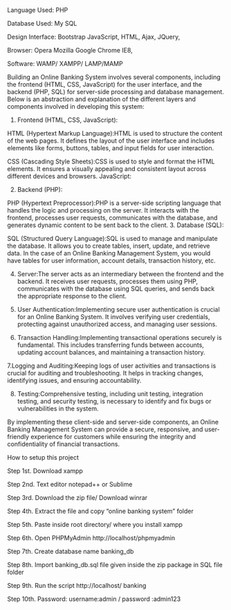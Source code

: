 Language Used:      PHP

Database Used:      My SQL

Design Interface:   Bootstrap JavaScript, HTML, Ajax, JQuery,

Browser:            Opera Mozilla Google Chrome IE8,

Software:            WAMP/ XAMPP/ LAMP/MAMP

Building an Online Banking System involves several components, including the frontend (HTML, CSS, JavaScript) for the user interface, and the backend (PHP, SQL) for server-side processing and database management. Below is an abstraction and explanation of the different layers and components involved in developing this system:

1. Frontend (HTML, CSS, JavaScript):

HTML (Hypertext Markup Language):HTML is used to structure the content of the web pages. It defines the layout of the user interface and includes elements like forms, buttons, tables, and input fields for user interaction.

CSS (Cascading Style Sheets):CSS is used to style and format the HTML elements. It ensures a visually appealing and consistent layout across different devices and browsers.
JavaScript:

2. Backend (PHP):

PHP (Hypertext Preprocessor):PHP is a server-side scripting language that handles the logic and processing on the server. It interacts with the frontend, processes user requests, communicates with the database, and generates dynamic content to be sent back to the client.
3. Database (SQL):

SQL (Structured Query Language):SQL is used to manage and manipulate the database. It allows you to create tables, insert, update, and retrieve data. In the case of an Online Banking Management System, you would have tables for user information, account details, transaction history, etc.

4. Server:The server acts as an intermediary between the frontend and the backend. It receives user requests, processes them using PHP, communicates with the database using SQL queries, and sends back the appropriate response to the client.

5. User Authentication:Implementing secure user authentication is crucial for an Online Banking System. It involves verifying user credentials, protecting against unauthorized access, and managing user sessions.

6. Transaction Handling:Implementing transactional operations securely is fundamental. This includes transferring funds between accounts, updating account balances, and maintaining a transaction history.

7.Logging and Auditing:Keeping logs of user activities and transactions is crucial for auditing and troubleshooting. It helps in tracking changes, identifying issues, and ensuring accountability.

8. Testing:Comprehensive testing, including unit testing, integration testing, and security testing, is necessary to identify and fix bugs or vulnerabilities in the system.

By  implementing these client-side and server-side components, an Online Banking Management System can provide a secure, responsive, and user-friendly experience for customers while ensuring the integrity and confidentiality of financial transactions.

How to setup this project

Step 1st. Download xampp

Step 2nd. Text editor notepad++ or Sublime

Step 3rd. Download the zip file/ Download winrar

Step 4th. Extract the file and copy “online banking system” folder

Step 5th. Paste inside root directory/ where you install xampp 

Step 6th. Open PHPMyAdmin http://localhost/phpmyadmin

Step 7th. Create database name banking_db

Step 8th. Import banking_db.sql file given inside the zip package in SQL file folder

Step 9th. Run the script http://localhost/ banking

Step 10th. Password: username:admin / password :admin123

